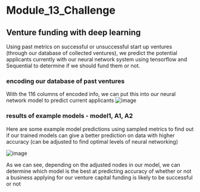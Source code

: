 # Module_13_Challenge

## Venture funding with deep learning

Using past metrics on successful or unsuccessful start up ventures (through our database of collected ventures), we predict the potential applicants currently with our neural network system using tensorflow and Sequential to determine if we should fund them or not.

### encoding our database of past ventures

With the 116 columns of encoded info, we can put this into our neural network model to predict current applicants
![image](https://user-images.githubusercontent.com/75395061/113490759-23f6c900-9481-11eb-9b8a-3388eb6fab27.png)

### results of example models - model1, A1, A2

Here are some example model predictions using sampled metrics to find out if our trained models can give a better prediction on data with higher accuracy (can be adjusted to find optimal levels of neural networking)

![image](https://user-images.githubusercontent.com/75395061/113490854-a7181f00-9481-11eb-98a2-aee97f43389b.png)

As we can see, depending on the adjusted nodes in our model, we can determine which model is the best at predicting accuracy of whether or not a business applying for our venture capital funding is likely to be successful or not